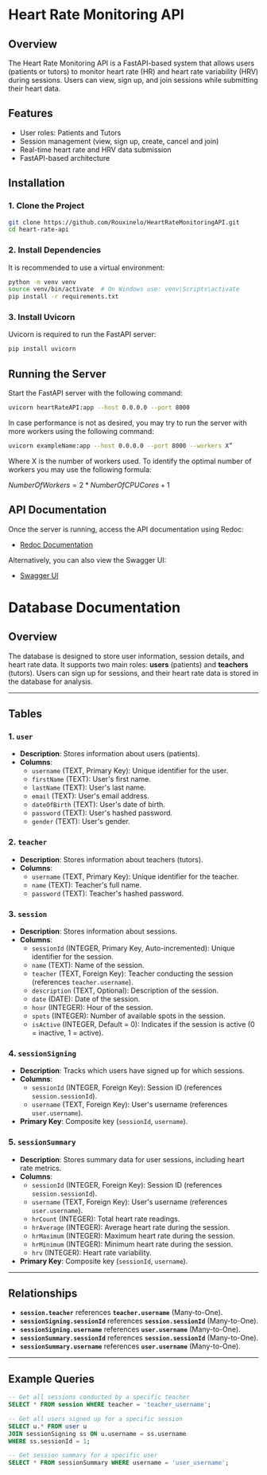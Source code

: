 # Heart Rate Monitoring API

## Overview
The Heart Rate Monitoring API is a FastAPI-based system that allows users (patients or tutors) to monitor heart rate (HR) and heart rate variability (HRV) during sessions. Users can view, sign up, and join sessions while submitting their heart data.

## Features
- User roles: Patients and Tutors
- Session management (view, sign up, create, cancel and join)
- Real-time heart rate and HRV data submission
- FastAPI-based architecture

## Installation

### 1. Clone the Project
```bash
git clone https://github.com/Rouxinelo/HeartRateMonitoringAPI.git
cd heart-rate-api
```

### 2. Install Dependencies
It is recommended to use a virtual environment:
```bash
python -m venv venv
source venv/bin/activate  # On Windows use: venv\Scripts\activate
pip install -r requirements.txt
```

### 3. Install Uvicorn
Uvicorn is required to run the FastAPI server:
```bash
pip install uvicorn
```

## Running the Server
Start the FastAPI server with the following command:
```bash
uvicorn heartRateAPI:app --host 0.0.0.0 --port 8000
```
In case performance is not as desired, you may try to run the server with more workers using the following command:
```bash
uvicorn exampleName:app --host 0.0.0.0 --port 8000 --workers X”
```
Where X is the number of workers used.
To identify the optimal number of workers you may use the following formula:

$Number Of Workers=2*Number Of CPU Cores+1$

## API Documentation
Once the server is running, access the API documentation using Redoc:
- [Redoc Documentation](http://127.0.0.1:8000/redoc)

Alternatively, you can also view the Swagger UI:
- [Swagger UI](http://127.0.0.1:8000/docs)
  
# Database Documentation

## Overview
The database is designed to store user information, session details, and heart rate data. It supports two main roles: **users** (patients) and **teachers** (tutors). Users can sign up for sessions, and their heart rate data is stored in the database for analysis.

---

## Tables

### 1. `user`
- **Description**: Stores information about users (patients).
- **Columns**:
  - `username` (TEXT, Primary Key): Unique identifier for the user.
  - `firstName` (TEXT): User's first name.
  - `lastName` (TEXT): User's last name.
  - `email` (TEXT): User's email address.
  - `dateOfBirth` (TEXT): User's date of birth.
  - `password` (TEXT): User's hashed password.
  - `gender` (TEXT): User's gender.

### 2. `teacher`
- **Description**: Stores information about teachers (tutors).
- **Columns**:
  - `username` (TEXT, Primary Key): Unique identifier for the teacher.
  - `name` (TEXT): Teacher's full name.
  - `password` (TEXT): Teacher's hashed password.

### 3. `session`
- **Description**: Stores information about sessions.
- **Columns**:
  - `sessionId` (INTEGER, Primary Key, Auto-incremented): Unique identifier for the session.
  - `name` (TEXT): Name of the session.
  - `teacher` (TEXT, Foreign Key): Teacher conducting the session (references `teacher.username`).
  - `description` (TEXT, Optional): Description of the session.
  - `date` (DATE): Date of the session.
  - `hour` (INTEGER): Hour of the session.
  - `spots` (INTEGER): Number of available spots in the session.
  - `isActive` (INTEGER, Default = 0): Indicates if the session is active (0 = inactive, 1 = active).

### 4. `sessionSigning`
- **Description**: Tracks which users have signed up for which sessions.
- **Columns**:
  - `sessionId` (INTEGER, Foreign Key): Session ID (references `session.sessionId`).
  - `username` (TEXT, Foreign Key): User's username (references `user.username`).
- **Primary Key**: Composite key (`sessionId`, `username`).

### 5. `sessionSummary`
- **Description**: Stores summary data for user sessions, including heart rate metrics.
- **Columns**:
  - `sessionId` (INTEGER, Foreign Key): Session ID (references `session.sessionId`).
  - `username` (TEXT, Foreign Key): User's username (references `user.username`).
  - `hrCount` (INTEGER): Total heart rate readings.
  - `hrAverage` (INTEGER): Average heart rate during the session.
  - `hrMaximum` (INTEGER): Maximum heart rate during the session.
  - `hrMinimum` (INTEGER): Minimum heart rate during the session.
  - `hrv` (INTEGER): Heart rate variability.
- **Primary Key**: Composite key (`sessionId`, `username`).

---

## Relationships
- **`session.teacher`** references **`teacher.username`** (Many-to-One).
- **`sessionSigning.sessionId`** references **`session.sessionId`** (Many-to-One).
- **`sessionSigning.username`** references **`user.username`** (Many-to-One).
- **`sessionSummary.sessionId`** references **`session.sessionId`** (Many-to-One).
- **`sessionSummary.username`** references **`user.username`** (Many-to-One).

---

## Example Queries
```sql
-- Get all sessions conducted by a specific teacher
SELECT * FROM session WHERE teacher = 'teacher_username';

-- Get all users signed up for a specific session
SELECT u.* FROM user u
JOIN sessionSigning ss ON u.username = ss.username
WHERE ss.sessionId = 1;

-- Get session summary for a specific user
SELECT * FROM sessionSummary WHERE username = 'user_username';


